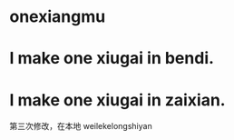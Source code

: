 # onexiangmu
# I make one xiugai in bendi.
# I make one xiugai in zaixian.
第三次修改，在本地
weilekelongshiyan
